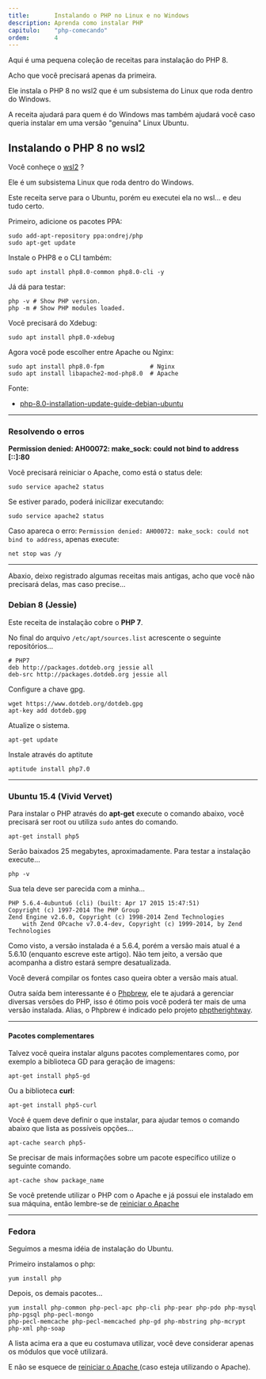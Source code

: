 ```yaml
---
title:       Instalando o PHP no Linux e no Windows
description: Aprenda como instalar PHP
capitulo:    "php-comecando"
ordem:       4
---
```


Aqui é uma pequena coleção de receitas para instalação do PHP 8.

Acho que você precisará apenas da primeira.

Ele instala o PHP 8 no wsl2 que é um subsistema do Linux que roda dentro do Windows.

A receita ajudará para quem é do Windows mas também ajudará você caso queria instalar em uma versão "genuína" Linux Ubuntu.


## Instalando o PHP 8 no wsl2

Você conheçe o [wsl2](https://docs.microsoft.com/pt-br/windows/wsl/install-win10) ?

Ele é um subsistema Linux que roda dentro do Windows.

Este receita serve para o Ubuntu, porém eu executei ela no wsl... e deu tudo certo.

Primeiro, adicione os pacotes PPA:

    sudo add-apt-repository ppa:ondrej/php
    sudo apt-get update


Instale o PHP8 e o CLI também:

    sudo apt install php8.0-common php8.0-cli -y

Já dá para testar:

    php -v # Show PHP version.
    php -m # Show PHP modules loaded.


Você precisará do Xdebug:

    sudo apt install php8.0-xdebug


Agora você pode escolher entre Apache ou Nginx:

    sudo apt install php8.0-fpm             # Nginx
    sudo apt install libapache2-mod-php8.0  # Apache


Fonte:

- [php-8.0-installation-update-guide-debian-ubuntu](https://php.watch/articles/php-8.0-installation-update-guide-debian-ubuntu)


---


### Resolvendo o erros

__Permission denied: AH00072: make_sock: could not bind to address [::]:80__

Você precisará reiniciar o Apache, como está o status dele:

    sudo service apache2 status

Se estiver parado, poderá inicilizar executando:

    sudo service apache2 status

Caso apareca o erro: `Permission denied: AH00072: make_sock: could not bind to address`, apenas execute:

    net stop was /y


---


Abaxio, deixo registrado algumas receitas mais antigas, acho que você não precisará delas, mas caso precise...


### Debian 8 (Jessie)

Este receita de instalação cobre o __PHP 7__.

No final do arquivo `/etc/apt/sources.list` acrescente o seguinte repositórios...

    # PHP7
    deb http://packages.dotdeb.org jessie all
    deb-src http://packages.dotdeb.org jessie all

Configure a chave gpg.

    wget https://www.dotdeb.org/dotdeb.gpg
    apt-key add dotdeb.gpg

Atualize o sistema.

    apt-get update

Instale através do aptitute

    aptitude install php7.0

---


### Ubuntu 15.4 (Vivid Vervet)

Para instalar o PHP através do __apt-get__ execute o comando abaixo, você precisará ser root ou
utiliza `sudo` antes do comando.

    apt-get install php5

Serão baixados 25 megabytes, aproximadamente. Para testar a instalação execute...

    php -v

Sua tela deve ser parecida com a minha...

    PHP 5.6.4-4ubuntu6 (cli) (built: Apr 17 2015 15:47:51)
    Copyright (c) 1997-2014 The PHP Group
    Zend Engine v2.6.0, Copyright (c) 1998-2014 Zend Technologies
        with Zend OPcache v7.0.4-dev, Copyright (c) 1999-2014, by Zend Technologies


Como visto, a versão instalada é a 5.6.4, porém a versão mais atual é a 5.6.10 (enquanto escreve
este artigo). Não tem jeito, a versão que acompanha a distro estará sempre desatualizada.

Você deverá compilar os fontes caso queira obter a versão mais atual.

Outra saída bem interessante é o [Phpbrew](http://phpbrew.github.io/phpbrew/), ele te ajudará a
gerenciar diversas versões do PHP, isso é ótimo pois você poderá ter mais de uma versão instalada.
Alias, o Phpbrew é indicado pelo projeto [phptherightway](http://br.phptherightway.com/#instalacao_no_mac).

---


#### Pacotes complementares

Talvez você queira instalar alguns pacotes complementares como, por exemplo a biblioteca GD para
geração de imagens:

    apt-get install php5-gd

Ou a biblioteca __curl__:

    apt-get install php5-curl


Você é quem deve definir o que instalar, para ajudar temos o comando abaixo que lista as possíveis opções...

    apt-cache search php5-

Se precisar de mais informações sobre um pacote específico utilize o seguinte comando.

    apt-cache show package_name

Se você pretende utilizar o PHP com o Apache e já possui ele instalado em sua máquina, então lembre-se de
[reiniciar o Apache](/linux/reiniciar-servidor-apache)

---


### Fedora


Seguimos a mesma idéia de instalação do Ubuntu.

Primeiro instalamos o php:

    yum install php

Depois, os demais pacotes...

    yum install php-common php-pecl-apc php-cli php-pear php-pdo php-mysql php-pgsql php-pecl-mongo
	php-pecl-memcache php-pecl-memcached php-gd php-mbstring php-mcrypt php-xml php-soap


A lista acima era a que eu costumava utilizar, você deve considerar apenas os módulos que você utilizará.

E não se esquece de [reiniciar o Apache ](/linux/apache-como-reiniciar-servidor-apache/) (caso esteja utilizando o Apache).
